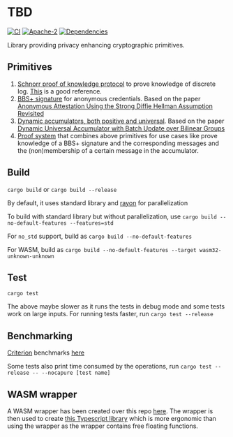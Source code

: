 # TBD

[![CI](https://github.com/docknetwork/crypto/actions/workflows/test.yml/badge.svg)](https://github.com/docknetwork/crypto/actions/workflows/test.yml)
[![Apache-2](https://img.shields.io/badge/License-Apache%202.0-blue.svg)](https://github.com/docknetwork/crypto/blob/main/LICENSE)
[![Dependencies](https://deps.rs/repo/github/docknetwork/crypto/status.svg)](https://deps.rs/repo/github/docknetwork/crypto)

Library providing privacy enhancing cryptographic primitives.

## Primitives

1. [Schnorr proof of knowledge protocol](./schnorr_pok) to prove knowledge of discrete log. [This](https://crypto.stanford.edu/cs355/19sp/lec5.pdf) is a good reference. 
2. [BBS+ signature](./bbs_plus) for anonymous credentials. Based on the paper [Anonymous Attestation Using the Strong Diffie Hellman Assumption Revisited](https://eprint.iacr.org/2016/663)
3. [Dynamic accumulators, both positive and universal](./vb_accumulator). Based on the paper [Dynamic Universal Accumulator with Batch Update over Bilinear Groups](https://eprint.iacr.org/2020/777)
4. [Proof system](./proof_system) that combines above primitives for use cases like prove knowledge of a BBS+ signature and the corresponding messages and the (non)membership of a certain message in the accumulator.

## Build

`cargo build` or `cargo build --release`

By default, it uses standard library and [rayon](https://github.com/rayon-rs/rayon) for parallelization

To build with standard library but without parallelization, use `cargo build --no-default-features --features=std`

For `no_std` support, build as `cargo build --no-default-features`

For WASM, build as `cargo build --no-default-features --target wasm32-unknown-unknown`

## Test

`cargo test`

The above maybe slower as it runs the tests in debug mode and some tests work on large inputs. 
For running tests faster, run `cargo test --release`


## Benchmarking

[Criterion](https://github.com/bheisler/criterion.rs) benchmarks [here](./benches)

Some tests also print time consumed by the operations, run `cargo test --release -- --nocapure [test name]`

## WASM wrapper

A WASM wrapper has been created over this repo [here](https://github.com/docknetwork/crypto-wasm). The wrapper is then used to create [this Typescript library](https://github.com/docknetwork/crypto-wasm-ts) which is more ergonomic than using the wrapper as the wrapper contains free floating functions.